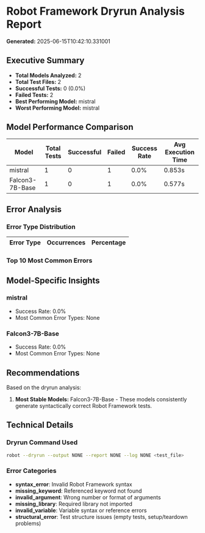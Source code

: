 # Robot Framework Dryrun Analysis Report
**Generated:** 2025-06-15T10:42:10.331001

## Executive Summary

- **Total Models Analyzed:** 2
- **Total Test Files:** 2
- **Successful Tests:** 0 (0.0%)
- **Failed Tests:** 2
- **Best Performing Model:** mistral
- **Worst Performing Model:** mistral

## Model Performance Comparison

| Model | Total Tests | Successful | Failed | Success Rate | Avg Execution Time |
|-------|-------------|------------|--------|--------------|-------------------|
| mistral | 1 | 0 | 1 | 0.0% | 0.853s |
| Falcon3-7B-Base | 1 | 0 | 1 | 0.0% | 0.577s |

## Error Analysis

### Error Type Distribution

| Error Type | Occurrences | Percentage |
|------------|-------------|------------|

### Top 10 Most Common Errors


## Model-Specific Insights

### mistral
- Success Rate: 0.0%
- Most Common Error Types: None

### Falcon3-7B-Base
- Success Rate: 0.0%
- Most Common Error Types: None

## Recommendations

Based on the dryrun analysis:

1. **Most Stable Models:** Falcon3-7B-Base - These models consistently generate syntactically correct Robot Framework tests.

## Technical Details

### Dryrun Command Used
```bash
robot --dryrun --output NONE --report NONE --log NONE <test_file>
```

### Error Categories
- **syntax_error**: Invalid Robot Framework syntax
- **missing_keyword**: Referenced keyword not found
- **invalid_argument**: Wrong number or format of arguments
- **missing_library**: Required library not imported
- **invalid_variable**: Variable syntax or reference errors
- **structural_error**: Test structure issues (empty tests, setup/teardown problems)
